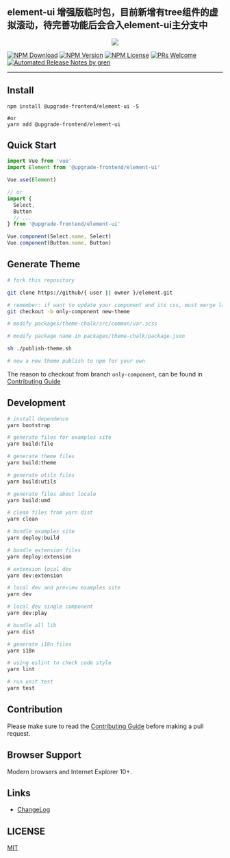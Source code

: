 ## element-ui 增强版临时包，目前新增有tree组件的虚拟滚动，待完善功能后会合入element-ui主分支中
<p align="center">
  <img src="https://cdn.rawgit.com/ElemeFE/element/dev/element_logo.svg">
</p>

[![NPM Download](https://badgen.net/npm/dm/@upgrade-frontend/element-ui)](https://www.npmjs.com/package/@upgrade-frontend/element-ui)
[![NPM Version](https://badgen.net/npm/v/@upgrade-frontend/element-ui)](https://www.npmjs.com/package/@upgrade-frontend/element-ui)
[![NPM License](https://badgen.net/npm/license/@upgrade-frontend/element-ui)](https://github.com/upgrade-frontend/element-ui/blob/master/LICENSE)
[![PRs Welcome](https://img.shields.io/badge/PRs-welcome-brightgreen.svg)](https://github.com/upgrade-frontend/element-ui/pulls)
[![Automated Release Notes by gren](https://img.shields.io/badge/%F0%9F%A4%96-release%20notes-00B2EE.svg)](https://github-tools.github.io/github-release-notes/)

---

## Install
```shell
npm install @upgrade-frontend/element-ui -S

#or
yarn add @upgrade-frontend/element-ui
```

## Quick Start
``` javascript
import Vue from 'vue'
import Element from '@upgrade-frontend/element-ui'

Vue.use(Element)

// or
import {
  Select,
  Button
  // ...
} from '@upgrade-frontend/element-ui'

Vue.component(Select.name, Select)
Vue.component(Button.name, Button)
```

## Generate Theme
```sh
# fork this repository

git clone https://github/{ user || owner }/element.git

# remember: if want to update your component and its css, must merge latest only-component branch into your repository
git checkout -b only-component new-theme

# modify packages/theme-chalk/src/common/var.scss

# modify package name in packages/theme-chalk/package.json

sh ./publish-theme.sh

# now a new theme publish to npm for your own
```

The reason to checkout from branch `only-component`, can be found in [Contributing Guide](https://github.com/upgrade-frontend/element-ui/blob/master/.github/CONTRIBUTING.zh-CN.md)

## Development
```sh
# install dependence
yarn bootstrap

# generate files for examples site
yarn build:file

# generate theme files
yarn build:theme

# generate utils files
yarn build:utils

# generate files about locale
yarn build:umd

# clean files from yarn dist
yarn clean

# bundle examples site
yarn deploy:build

# bundle extension files
yarn deploy:extension

# extension local dev
yarn dev:extension

# local dev and preview examples site
yarn dev

# local dev single component
yarn dev:play

# bundle all lib
yarn dist

# generate i18n files
yarn i18n

# using eslint to check code style
yarn lint

# run unit test
yarn test
```

## Contribution
Please make sure to read the [Contributing Guide](https://github.com/upgrade-frontend/element-ui/blob/master/.github/CONTRIBUTING.zh-CN.md) before making a pull request.

## Browser Support
Modern browsers and Internet Explorer 10+.

## Links
- [ChangeLog](https://github.com/upgrade-frontend/element-ui/releases)

## LICENSE
[MIT](LICENSE)
